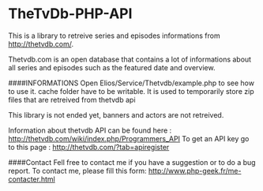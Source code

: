 TheTvDb-PHP-API
===============

This is a library to retreive series and episodes informations from http://thetvdb.com/.

Thetvdb.com is an open database that contains a lot of informations about all series and episodes such as the featured date and overview.
 
####INFORMATIONS
Open Elios/Service/Thetvdb/example.php to see how to use it.
cache folder have to be writable. It is used to temporarily store zip files that are retreived from thetvdb api

This library is not ended yet, banners and actors are not retreived.

Information about thetvdb API can be found here : http://thetvdb.com/wiki/index.php/Programmers_API
To get an API key go to this page : http://thetvdb.com/?tab=apiregister

####Contact
Fell free to contact me if you have a suggestion or to do a bug report. 
To contact me, please fill this form: http://www.php-geek.fr/me-contacter.html